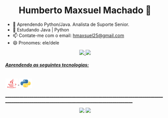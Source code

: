 <h1 align="center"> Humberto Maxsuel Machado 👋</h1>


- 🔭 Aprendendo Python/Java. Analista de Suporte Senior.
- 🌱 Estudando Java | Python
- 📫 Contate-me com o email: hmaxsuel25@gmail.com
- 😄 Pronomes: ele/dele

<div align="center">
  <a href="https://github.com/hmaxsuel25">
  <img height="160em" src="https://github-readme-stats.vercel.app/api?username=Hmaxsuel25&show_icons=true&theme=noctis&include_all_commits=true&count_private=true"/>
  <img height="160em" src="https://github-readme-stats.vercel.app/api/top-langs/?username=Hmaxsuel25&layout=compact&langs_count=7&theme=noctis"/>
</div>

  
  <h4><i>Aprendendo as seguintes tecnologias:</i></h4> 
  
<div style="display: inline_block"><br>
  <img align="center" alt="Humberto-Java" height="30" width="40" src="https://raw.githubusercontent.com/devicons/devicon/master/icons/java/java-plain.svg">
  <img align="center" alt="Lucas-HTML" height="30" width="40" src="https://raw.githubusercontent.com/devicons/devicon/master/icons/python/python-original.svg">
  </div>
  
  <p>_____________________________________________________________________________________________________________________________________________</p>
  
<div style="text-align:center"> 
  
  <a href = "mailto:hmaxsuel25@gmail.com"><img src="https://img.shields.io/badge/Gmail-D14836?style=for-the-badge&logo=gmail&logoColor=white" target="_blank"></a>
  <a href="https://www.linkedin.com/in/hmaxsuel25" target="_blank"><img src="https://img.shields.io/badge/-LinkedIn-%230077B5?style=for-the-badge&logo=linkedin&logoColor=white" target="_blank"></a> 
 
 
  </div>
